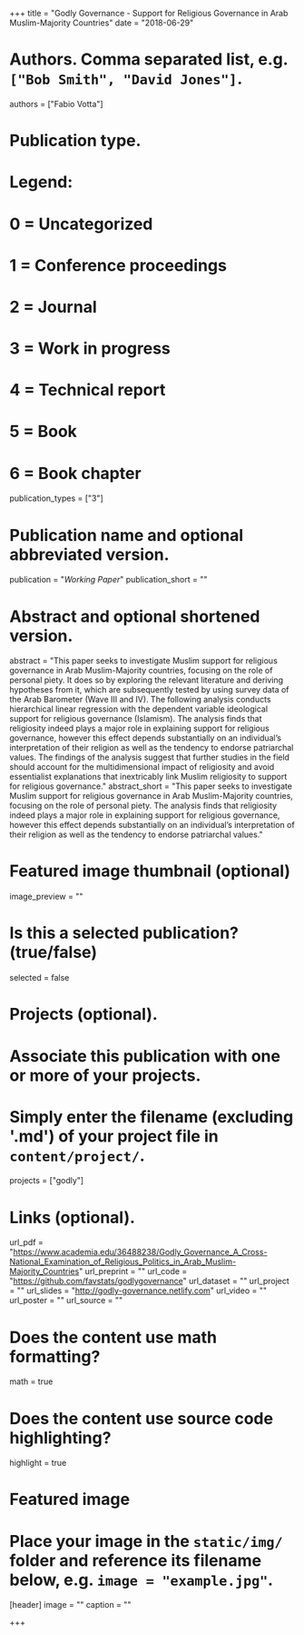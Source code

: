 +++
title = "Godly Governance - Support for Religious Governance in Arab Muslim-Majority Countries"
date = "2018-06-29"

# Authors. Comma separated list, e.g. `["Bob Smith", "David Jones"]`.
authors = ["Fabio Votta"]

# Publication type.
# Legend:
# 0 = Uncategorized
# 1 = Conference proceedings
# 2 = Journal
# 3 = Work in progress
# 4 = Technical report
# 5 = Book
# 6 = Book chapter
publication_types = ["3"]

# Publication name and optional abbreviated version.
publication = "*Working Paper*"
publication_short = ""

# Abstract and optional shortened version.
abstract = "This paper seeks to investigate Muslim support for religious governance in Arab Muslim-Majority countries, focusing on the role of personal piety. It does so by exploring the relevant literature and deriving hypotheses from it, which are subsequently tested by using survey data of the Arab Barometer (Wave III and IV). The following analysis conducts hierarchical linear regression with the dependent variable ideological support for religious governance (Islamism). The analysis finds that religiosity indeed plays a major role in explaining support for religious governance, however this effect depends substantially on an individual’s interpretation of their religion as well as the tendency to endorse patriarchal values. The findings of the analysis suggest that further studies in the field should account for the multidimensional impact of religiosity and avoid essentialist explanations that inextricably link Muslim religiosity to support for religious governance."
abstract_short = "This paper seeks to investigate Muslim support for religious governance in Arab Muslim-Majority countries, focusing on the role of personal piety. The analysis finds that religiosity indeed plays a major role in explaining support for religious governance, however this effect depends substantially on an individual’s interpretation of their religion as well as the tendency to endorse patriarchal values."

# Featured image thumbnail (optional)
image_preview = ""

# Is this a selected publication? (true/false)
selected = false

# Projects (optional).
#   Associate this publication with one or more of your projects.
#   Simply enter the filename (excluding '.md') of your project file in `content/project/`.
projects = ["godly"]

# Links (optional).
url_pdf = "https://www.academia.edu/36488238/Godly_Governance_A_Cross-National_Examination_of_Religious_Politics_in_Arab_Muslim-Majority_Countries"
url_preprint = ""
url_code = "https://github.com/favstats/godlygovernance"
url_dataset = ""
url_project = ""
url_slides = "http://godly-governance.netlify.com"
url_video = ""
url_poster = ""
url_source = ""

# Does the content use math formatting?
math = true

# Does the content use source code highlighting?
highlight = true

# Featured image
# Place your image in the `static/img/` folder and reference its filename below, e.g. `image = "example.jpg"`.
[header]
image = ""
caption = ""

+++

